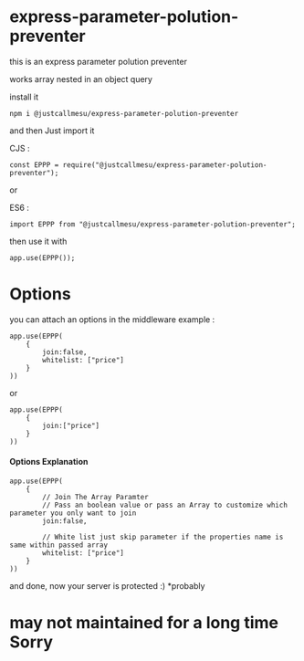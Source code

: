# express-parameter-polution-preventer

this is an express parameter polution preventer

works array nested in an object query

install it

```
npm i @justcallmesu/express-parameter-polution-preventer
```

and then Just import it

CJS :

```
const EPPP = require("@justcallmesu/express-parameter-polution-preventer");
```

or

ES6 :

```
import EPPP from "@justcallmesu/express-parameter-polution-preventer";
```

then use it with

```
app.use(EPPP());
```

# Options

you can attach an options in the middleware example :

```
app.use(EPPP(
    {
        join:false,
        whitelist: ["price"]
    }
))
```

or

```
app.use(EPPP(
    {
        join:["price"]
    }
))
```

#### Options Explanation

```
app.use(EPPP(
    {
        // Join The Array Paramter
        // Pass an boolean value or pass an Array to customize which parameter you only want to join
        join:false,

        // White list just skip parameter if the properties name is same within passed array
        whitelist: ["price"]
    }
))
```

and done, now your server is protected :)
\*probably

# may not maintained for a long time Sorry
